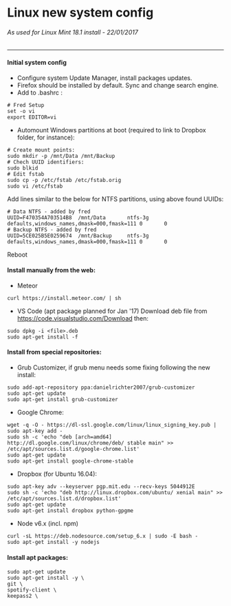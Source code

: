 Linux new system config
=======================
###### As used for Linux Mint 18.1 install - 22/01/2017
---
#### Initial system config
* Configure system Update Manager, install packages updates.
* Firefox should be installed by default. Sync and change search engine.
* Add to .bashrc :
```
# Fred Setup
set -o vi
export EDITOR=vi
```
* Automount Windows partitions at boot (required to link to Dropbox folder, for instance):
```shell
# Create mount points:
sudo mkdir -p /mnt/Data /mnt/Backup
# Chech UUID identifiers:
sudo blkid
# Edit fstab
sudo cp -p /etc/fstab /etc/fstab.orig
sudo vi /etc/fstab
```
Add lines similar to the below for NTFS partitions, using above found UUIDs:
```
# Data NTFS - added by fred
UUID=F470354A703514B8  /mnt/Data       ntfs-3g defaults,windows_names,dmask=000,fmask=111 0       0
# Backup NTFS - added by fred
UUID=5CE025B5E0259674  /mnt/Backup     ntfs-3g defaults,windows_names,dmask=000,fmask=111 0       0
```
Reboot
#### Install manually from the web:
* Meteor
```shell
curl https://install.meteor.com/ | sh
```
* VS Code (apt package planned for Jan '17)
Download deb file from https://code.visualstudio.com/Download then:
```shell
sudo dpkg -i <file>.deb
sudo apt-get install -f
```
#### Install from special repositories:
* Grub Customizer, if grub menu needs some fixing following the new install:
```shell
sudo add-apt-repository ppa:danielrichter2007/grub-customizer
sudo apt-get update
sudo apt-get install grub-customizer
```
* Google Chrome:
```shell
wget -q -O - https://dl-ssl.google.com/linux/linux_signing_key.pub | sudo apt-key add -
sudo sh -c 'echo "deb [arch=amd64] http://dl.google.com/linux/chrome/deb/ stable main" >> /etc/apt/sources.list.d/google-chrome.list'
sudo apt-get update 
sudo apt-get install google-chrome-stable
```
* Dropbox (for Ubuntu 16.04):
```shell
sudo apt-key adv --keyserver pgp.mit.edu --recv-keys 5044912E
sudo sh -c 'echo "deb http://linux.dropbox.com/ubuntu/ xenial main" >> /etc/apt/sources.list.d/dropbox.list'
sudo apt-get update 
sudo apt-get install dropbox python-gpgme
```
* Node v6.x (incl. npm)
```shell
curl -sL https://deb.nodesource.com/setup_6.x | sudo -E bash -
sudo apt-get install -y nodejs
```
#### Install apt packages:
```shell
sudo apt-get update 
sudo apt-get install -y \
git \
spotify-client \
keepass2 \


